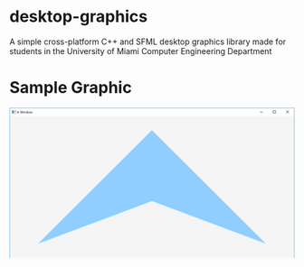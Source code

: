 # desktop-graphics
A simple cross-platform C++ and SFML desktop graphics library made for students in the University of Miami Computer Engineering Department

# Sample Graphic

![](https://github.com/istvan-vonfedak/desktop-graphics/blob/master/Sample%20Image.PNG)
